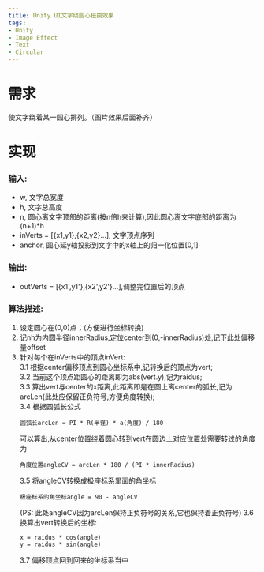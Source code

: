 ```yaml
---
title: Unity UI文字绕圆心扭曲效果
tags: 
- Unity     
- Image Effect   
- Text    
- Circular   
---
```


# 需求   
使文字绕着某一圆心排列。（图片效果后面补齐）  

# 实现  
### 输入:  
* w, 文字总宽度   
* h, 文字总高度
* n, 圆心离文字顶部的距离(按n倍h来计算),因此圆心离文字底部的距离为(n+1)*h
* inVerts = [{x1,y1},{x2,y2}...], 文字顶点序列  
* anchor, 圆心延y轴投影到文字中的x轴上的归一化位置[0,1]

### 输出: 
* outVerts = [{x1',y1'},{x2',y2'}...],调整完位置后的顶点 

### 算法描述:  
1. 设定圆心在(0,0)点；(方便进行坐标转换)
2. 记nh为内圆半径innerRadius,定位center到(0,-innerRadius)处,记下此处偏移量offset
3. 针对每个在inVerts中的顶点inVert:  
    3.1 根据center偏移顶点到圆心坐标系中,记转换后的顶点为vert;   
    3.2 当前这个顶点距圆心的距离即为abs(vert.y),记为raidus;  
    3.3 算出vert与center的x距离,此距离即是在圆上离center的弧长,记为arcLen(此处应保留正负符号,方便角度转换);  
    3.4 根据圆弧长公式
    ```
    圆弧长arcLen = PI * R(半径) * a(角度) / 180
    ```
    可以算出,从center位置绕着圆心转到vert在圆边上对应位置处需要转过的角度为
    ```
    角度位置angleCV = arcLen * 180 / (PI * innerRadius)
    ``` 
    3.5 将angleCV转换成极座标系里面的角坐标
    ```
    极座标系的角坐标angle = 90 - angleCV 
    ``` 
    (PS: 此处angleCV因为arcLen保持正负符号的关系,它也保持着正负符号)
    3.6 换算出vert转换后的坐标:
    ```
    x = raidus * cos(angle)
    y = raidus * sin(angle)
    ```
    3.7 偏移顶点回到回来的坐标系当中